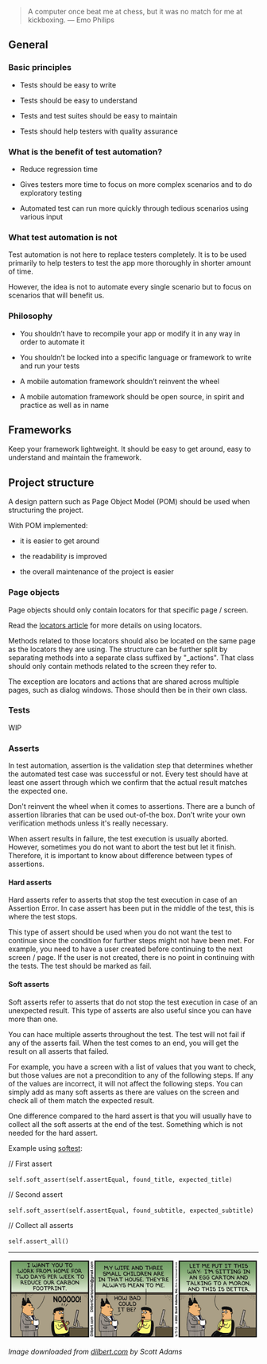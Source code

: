 > A computer once beat me at chess, but it was no match for me at kickboxing. — Emo Philips

## General

### Basic principles

- Tests should be easy to write

- Tests should be easy to understand

- Tests and test suites should be easy to maintain

- Tests should help testers with quality assurance


### What is the benefit of test automation?

- Reduce regression time

- Gives testers more time to focus on more complex scenarios and to do exploratory testing

- Automated test can run more quickly through tedious scenarios using various input


### What test automation is not

Test automation is not here to replace testers completely.
It is to be used primarily to help testers to test the app more thoroughly in shorter amount of time.

However, the idea is not to automate every single scenario but to focus on scenarios that will benefit us.


### Philosophy

- You shouldn’t have to recompile your app or modify it in any way in order to automate it

- You shouldn’t be locked into a specific language or framework to write and run your tests

- A mobile automation framework shouldn’t reinvent the wheel

- A mobile automation framework should be open source, in spirit and practice as well as in name


## Frameworks

Keep your framework lightweight. 
It should be easy to get around, easy to understand and maintain the framework.


## Project structure

A design pattern such as Page Object Model (POM) should be used when structuring the project.

With POM implemented:

- it is easier to get around

- the readability is improved

- the overall maintenance of the project is easier


### Page objects

Page objects should only contain locators for that specific page / screen.

Read the [locators article](https://infinum.com/handbook/qa/automation/locators) for more details on using locators.

Methods related to those locators should also be located on the same page as the locators they are using.
The structure can be further split by separating methods into a separate class suffixed by "_actions". That class should only contain methods related to the screen they refer to.

The exception are locators and actions that are shared across multiple pages, such as dialog windows. Those should then be in their own class.


### Tests

WIP


### Asserts

In test automation, assertion is the validation step that determines whether the automated test case was successful or not.
Every test should have at least one assert through which we confirm that the actual result matches the expected one.

Don't reinvent the wheel when it comes to assertions. There are a bunch of assertion libraries that can be used out-of-the box.
Don’t write your own verification methods unless it's really necessary.

When assert results in failure, the test execution is usually aborted. However, sometimes you do not want to abort the test but let it finish.
Therefore, it is important to know about difference between types of assertions. 

#### Hard asserts

Hard asserts refer to asserts that stop the test execution in case of an Assertion Error.
In case assert has been put in the middle of the test, this is where the test stops.

This type of assert should be used when you do not want the test to continue since the condition for further steps might not have been met.
For example, you need to have a user created before continuing to the next screen / page. If the user is not created, there is no point in continuing with the tests. The test should be marked as fail.


#### Soft asserts

Soft asserts refer to asserts that do not stop the test execution in case of an unexpected result.
This type of asserts are also useful since you can have more than one. 

You can hace multiple asserts throughout the test. The test will not fail if any of the asserts fail.
When the test comes to an end, you will get the result on all asserts that failed.

For example, you have a screen with a list of values that you want to check, but those values are not a precondition to any of the following steps. If any of the values are incorrect, it will not affect the following steps.
You can simply add as many soft asserts as there are values on the screen and check all of them match the expected result.

One difference compared to the hard assert is that you will usually have to collect all the soft asserts at the end of the test. Something which is not needed for the hard assert.

Example using [softest](https://pypi.org/project/softest/):

// First assert

`self.soft_assert(self.assertEqual, found_title, expected_title)`

// Second assert

`self.soft_assert(self.assertEqual, found_subtitle, expected_subtitle)`

// Collect all asserts

`self.assert_all()`


---


![dilbert_automation_wow.png](/img/dilbert_automation_wow.png)

*Image downloaded from [dilbert.com](https://dilbert.com/strip/2012-04-09) by Scott Adams*
